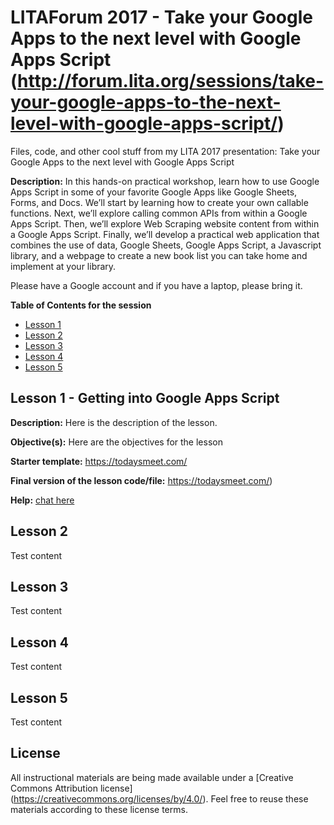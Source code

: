 # LITAForum 2017 - Take your Google Apps to the next level with Google Apps Script (http://forum.lita.org/sessions/take-your-google-apps-to-the-next-level-with-google-apps-script/)
Files, code, and other cool stuff from my LITA 2017 presentation: Take your Google Apps to the next level with Google Apps Script

**Description:** In this hands-on practical workshop, learn how to use Google Apps Script in some of your favorite Google Apps like Google Sheets, Forms, and Docs. We’ll start by learning how to create your own callable functions. Next, we’ll explore calling common APIs from within a Google Apps Script. Then, we’ll explore Web Scraping website content from within a Google Apps Script. Finally, we’ll develop a practical web application that combines the use of data, Google Sheets, Google Apps Script, a Javascript library, and a webpage to create a new book list you can take home and implement at your library.

Please have a Google account and if you have a laptop, please bring it.

**Table of Contents for the session**

- [Lesson 1](#lesson-1)
- [Lesson 2](#lesson-2)
- [Lesson 3](#lesson-3)
- [Lesson 4](#lesson-4)
- [Lesson 5](#lesson-5)


## Lesson 1 - Getting into Google Apps Script

**Description:** Here is the description of the lesson. 

**Objective(s):** Here are the objectives for the lesson

**Starter template:** https://todaysmeet.com/

**Final version of the lesson code/file:** https://todaysmeet.com/)

**Help:** [chat here](https://todaysmeet.com/)

## Lesson 2

Test content

## Lesson 3 

Test content

## Lesson 4 

Test content

## Lesson 5 

Test content

## License
All instructional materials are being made available under a [Creative Commons Attribution license] (https://creativecommons.org/licenses/by/4.0/). Feel free to reuse these materials according to these license terms.

